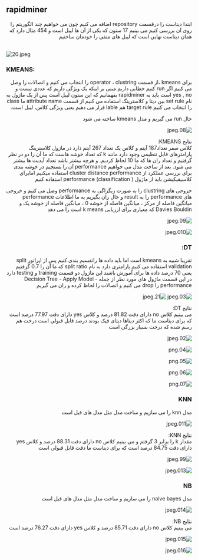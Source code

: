 
## rapidminer
<div dir="rtl">
  ابتدا دیتاست را درقسمت repository 
  اضافه می کنیم چون  می خواهیم چند الگوریتم را روی آن بررسی کنیم
  می بینیم 17 ستون که یکی از آن ها لیبل است و 454 مثال دارد  که همان ديتاست نهايي است که لیبل های منفی را خودمان ساختيم
</div>
<br/>



![20.jpeg](https://github.com/semnan-university-ai/machine-learning-class/blob/main/final%20project/smahdimoghaddasi/20.jpeg)


### KMEANS:
<div dir="rtl">
  برای kmeans ،از قسمت operator ، clustring را انتخاب می کنیم و اتصالات را وصل می کنیم
 اگر run کنیم  خطایی داریم مبنی بر اینکه یک ویژگی داریم که عددی نیست و yes , no است باید به rapidminer بفهمانیم که این ستون لیبل است 
   پس از یک ماژول به نام set rule   بین دیتا و کلاسترینگ استفاده می کنیم
   از قسمت attribute name ما class را انتخاب می کنیم
  target rule هم lable قرار می دهیم یعنی ویژگی کلاس، لیبل است.
  
  حال run می گیریم و مدل kmeans ساخته می شود
  

![08.jpeg](https://github.com/semnan-university-ai/machine-learning-class/blob/main/final%20project/smahdimoghaddasi/08.jpeg)


<div dir="rtl">
  نتایج KMEANS:<br/>
  کلاس صفر تعداد187 آیتم و کلاس یک تعداد 267 آیتم دارد
  در ماژول کلاسترینگ  پارامترهای قابل تنظیمی وجود دارد مانند k  که تعداد خوشه هاست که ما آن را دو در نظر گرفتیم و تعداد ران ها که ما 10 لحاظ کردیم.
  و هرچه بیشتر باشد تعداد آپدیت ها بیشتر می شود.
   بعد از ساخت مدل می خواهیم performance آن را بسنجیم 
  در خوشه بندی برای بررسی عملکرد از cluster distance performance استفاده میکنیم  
  امابرای کلاسیفیکیشن باید از ماژول  performance (classification ) استفاده کنیم
  
  خروجی های clustring را به صورت زیگزاگی به performance وصل می کنیم
  و خروجی های performance را به result 
  و حال ران بگیریم به ما اطلاعات performance میانگین فاصله از مرکز ، میانگین فاصله از خوشه 0 ، میانگین فاصله از خوشه یک  و Davies Bouldin    که معیاری برای ارزیابی k means است 
  را می دهد 
  </div>
  
  

![09.jpeg](https://github.com/semnan-university-ai/machine-learning-class/blob/main/final%20project/smahdimoghaddasi/09.jpeg)

![010.jpeg](https://github.com/semnan-university-ai/machine-learning-class/blob/main/final%20project/smahdimoghaddasi/010.jpeg)


### DT:
  
<div dir="rtl">
  تقریبا شبیه به kmeans است اما باید داده ها راتقسیم بندی کنیم
  پس از اپراتور split validation استفاده می کنیم
  پارامتری دارد به نام split ratio 
  که ما آن را 0.7
گرفتیم یعنی 70 درصد داده ها برای آموزش باشند
 این ماژول دو قسمت training و testing دارد
   در این قسمت ماژول های مورد نظر از جمله Decision Tree - Apply Model - performance را drop  می کنیم و اتصالات را لحاظ کرده  و ران می گیریم 
 </div>
  



  
  
![03.jpeg](https://github.com/semnan-university-ai/machine-learning-class/blob/main/final%20project/smahdimoghaddasi/03.jpeg)
![21.jpeg](https://github.com/semnan-university-ai/machine-learning-class/blob/main/final%20project/smahdimoghaddasi/21.jpeg)
  
  <div dir="rtl">
  نتایج DT:<br/>
  می بینیم کلاس no دارای دقت 81.82 درصد و کلاس yes دارای دقت 77.97 درصد است
  که برای دیتاست ما که اکثر دیتاها دیتای فیک بودند درصد قابل قبولی است
  درخت هم رسم شده که درخت بسیار بزرگی است
  </div>

![02.jpeg](https://github.com/semnan-university-ai/machine-learning-class/blob/main/final%20project/smahdimoghaddasi/02.jpeg)



  
  

![04.png](https://github.com/semnan-university-ai/machine-learning-class/blob/main/final%20project/smahdimoghaddasi/04.png)

![05.png](https://github.com/semnan-university-ai/machine-learning-class/blob/main/final%20project/smahdimoghaddasi/05.png)

![06.png](https://github.com/semnan-university-ai/machine-learning-class/blob/main/final%20project/smahdimoghaddasi/06.png)

![07.png](https://github.com/semnan-university-ai/machine-learning-class/blob/main/final%20project/smahdimoghaddasi/07.png)
 



### KNN
<div dir="rtl">
  مدل knn را می سازیم  و ساخت مدل مثل مدل های قبل است
  </div>


![011.jpeg](https://github.com/semnan-university-ai/machine-learning-class/blob/main/final%20project/smahdimoghaddasi/011.jpeg)



<div dir="rtl">
  نتایج KNN:<br/>
  مقدار k را برابر 3 گرفتم و 
  می بینیم کلاس no دارای دقت 88.31 درصد و کلاس yes دارای دقت 84.75 درصد است
که برای دیتاست ما دقت قابل قبولی است
  </div>


![99.jpeg](https://github.com/semnan-university-ai/machine-learning-class/blob/main/final%20project/smahdimoghaddasi/99.jpeg)

![013.jpeg](https://github.com/semnan-university-ai/machine-learning-class/blob/main/final%20project/smahdimoghaddasi/013.jpeg)




### NB
<div dir="rtl">
  مدل naive bayes را می سازیم  و ساخت مدل مثل مدل های قبل است
  </div>
  
  

![014.jpeg](https://github.com/semnan-university-ai/machine-learning-class/blob/main/final%20project/smahdimoghaddasi/014.jpeg)


<div dir="rtl">
  نتایج NB:<br/>
  می بینیم کلاس no دارای دقت 85.71 درصد و کلاس yes دارای دقت 76.27 درصد است
 </div>
  
  

![015.jpeg](https://github.com/semnan-university-ai/machine-learning-class/blob/main/final%20project/smahdimoghaddasi/015.jpeg)

![016.jpeg](https://github.com/semnan-university-ai/machine-learning-class/blob/main/final%20project/smahdimoghaddasi/016.jpeg)


